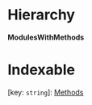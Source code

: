 

# Hierarchy

**ModulesWithMethods**

# Indexable

\[key: `string`\]:&nbsp;[Methods](_method_.methods.md)
